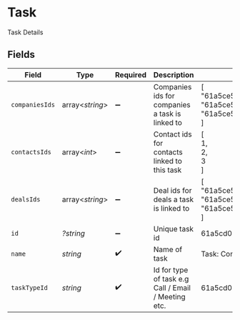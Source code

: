 # Task

Task Details


## Fields

| Field                                                                                  | Type                                                                                   | Required                                                                               | Description                                                                            | Example                                                                                |
| -------------------------------------------------------------------------------------- | -------------------------------------------------------------------------------------- | -------------------------------------------------------------------------------------- | -------------------------------------------------------------------------------------- | -------------------------------------------------------------------------------------- |
| `companiesIds`                                                                         | array<*string*>                                                                        | :heavy_minus_sign:                                                                     | Companies ids for companies a task is linked to                                        | [<br/>"61a5ce58c5d4795761045990",<br/>"61a5ce58c5d4795761045991",<br/>"61a5ce58c5d4795761045992"<br/>] |
| `contactsIds`                                                                          | array<*int*>                                                                           | :heavy_minus_sign:                                                                     | Contact ids for contacts linked to this task                                           | [<br/>1,<br/>2,<br/>3<br/>]                                                            |
| `dealsIds`                                                                             | array<*string*>                                                                        | :heavy_minus_sign:                                                                     | Deal ids for deals a task is linked to                                                 | [<br/>"61a5ce58c5d4795761045990",<br/>"61a5ce58c5d4795761045991",<br/>"61a5ce58c5d4795761045992"<br/>] |
| `id`                                                                                   | *?string*                                                                              | :heavy_minus_sign:                                                                     | Unique task id                                                                         | 61a5cd07ca1347c82306ad06                                                               |
| `name`                                                                                 | *string*                                                                               | :heavy_check_mark:                                                                     | Name of task                                                                           | Task: Connect with client                                                              |
| `taskTypeId`                                                                           | *string*                                                                               | :heavy_check_mark:                                                                     | Id for type of task e.g Call / Email / Meeting etc.                                    | 61a5cd07ca1347c82306ad09                                                               |